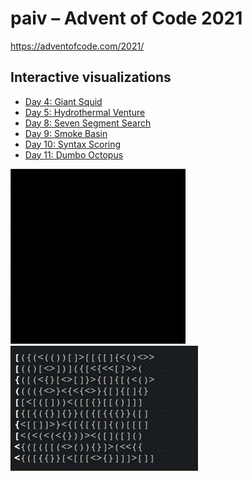 paiv – Advent of Code 2021
==
https://adventofcode.com/2021/

Interactive visualizations
--

* [Day 4: Giant Squid](https://paiv.github.io/aoc2021/day/4/)
* [Day 5: Hydrothermal Venture](https://paiv.github.io/aoc2021/day/5/)
* [Day 8: Seven Segment Search](https://paiv.github.io/aoc2021/day/8/)
* [Day 9: Smoke Basin](https://paiv.github.io/aoc2021/day/9/)
* [Day 10: Syntax Scoring](https://paiv.github.io/aoc2021/day/10/)
* [Day 11: Dumbo Octopus](https://paiv.github.io/aoc2021/day/11/)

![Day 9: Smoke Basin](docs/day/9/smog.gif)
![Day 10: Syntax Scoring](docs/day/10/syntax.gif)